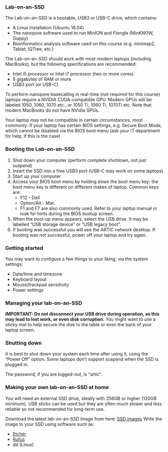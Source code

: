 ### Lab-on-an-SSD ###

The Lab-on-an-SSD is a bootable, USB3 or USB-C drive, which contains:
- A Linux installation (Ubuntu 18.04)
- The nanopore software used to run MinION and Flongle (MinKNOW, Guppy)
- Bioinformatics analysis software used on this course (e.g. minimap2, Tablet, IQTree, etc.)

The Lab-on-an-SSD should work with most modern laptops (including MacBooks), but the following specifications are recommended:
- Intel i5 processor or Intel i7 processor (two or more cores)
- 8 gigabytes of RAM or more
- USB3 port (or USB-C)

To perform nanopore basecalling in real-time (not required for this course) laptops require a NVIDIA CUDA-compatible GPU. Modern GPUs will be labeled 1050, 1060, 1070 etc., or 1050 Ti, 1060 Ti, 1070Ti etc. Note that modern MacBooks do not have NVidia GPUs.

Your laptop may not be compatible in certain circumstances, most commonly:
If your laptop has certain BIOS settings, e.g. Secure Boot Mode, which cannot be disabled via the BIOS boot menu (ask your IT department for help, if this is the case)

### Booting the Lab-on-an-SSD ###

1. Shut down your computer (perform complete shutdown, not just suspend)
2. Insert the SSD into a free USB3 port (USB-C may work on some laptops)
3. Start up your computer
4. Access your BIOS boot menu by holding down the boot menu key: the boot menu key is different on different makes of laptop. Common keys are:
   - F12 - Dell
   - Option/Alt - Mac
   - F1 and F7 are also commonly used.
   Refer to your laptop manual or look for hints during the BIOS bootup screen.
5. When the boot-up menu appears, select the USB drive. It may be labelled “USB storage device” or “USB legacy boot”.
6. If booting was successful you will see the ARTIC network desktop. If booting was not successful, power off your laptop and try again.

### Getting started ###

You may want to configure a few things to your liking, via the system settings:
- Date/time and timezone
- Keyboard layout
- Mouse/trackpad sensitivity
- Power settings

### Managing your lab-on-an-SSD ###

**IMPORTANT: Do not disconnect your USB drive during operation, as this may lead to lost work, or even disk corruption.** You might want to use a sticky mat to help secure the disk to the table or even the back of your laptop screen.

### Shutting down ###

It is best to shut down your system each time after using it, using the “Power Off” option. Some laptops don’t support suspend when the SSD is plugged in.

The password, if you are logged-out, is "artic".

### Making your own lab-on-an-SSD at home ###

You will need an external SSD drive, ideally with 256GB or higher (120GB minimum). USB sticks can be used but they are often much slower and less reliable so not recommended for long-term use.

Download the latest lab-on-an-SSD image from here:
[SSD images](https://artic.climb.ac.uk/)
Write the image to your SSD using software such as:
- [Etcher](https://etcher.io/)
- [Rufus](https://rufus.akeo.ie/)
- dd (Linux)
